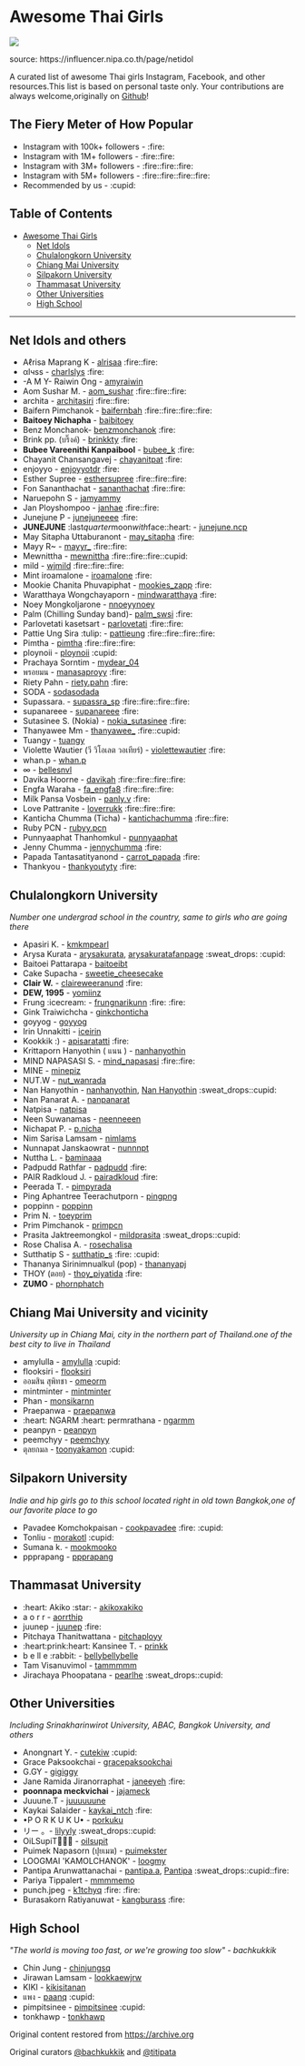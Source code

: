<html>

<head>
    <meta charset="utf-8">
    <meta property="og:url"                content="https://github.com/korrio/awesome-thai-girl" />
	<meta property="og:type"               content="article" />
	<meta property="og:title"              content="Awesome Thai Girls" />
	<meta property="og:description"        content="Awesome Thai Girls" />
	<meta property="og:image"              content="https://user-images.githubusercontent.com/7475592/135878586-60fadbef-65dd-40f0-a7a8-afe551e41d66.png" />
</head>

<body>
    <div id="descript" itemprop="description">
        <h1>Awesome Thai Girls</h1>
        <img src="https://user-images.githubusercontent.com/7475592/135878586-60fadbef-65dd-40f0-a7a8-afe551e41d66.png" />
	    <p>source: https://influencer.nipa.co.th/page/netidol</p>
        <p>A curated list of awesome Thai girls Instagram, Facebook, and other resources.This list is based on personal taste only. Your contributions are always welcome,originally on <a href="https://github.com/titipata/awesome-thai-girls" rel="nofollow">Github</a>!</p>
        <!-- <p>Inspired by the <a href="https://github.com/sindresorhus/awesome" rel="nofollow">awesome</a> list.Using template from <a href="https://github.com/donnemartin/awesome-aws" rel="nofollow">awesome-aws</a>,Jekyll template from <a href="https://github.com/shlomi-noach/awesome-mysql" rel="nofollow">awesome-mysql</a> andEmoji from <a href="http://ellekasai.github.io/twemoji-awesome/" rel="nofollow">twemoji-awesome</a>.</p> -->
        <h2>The Fiery Meter of How Popular</h2>
        <ul>
            <li>Instagram with 100k+ followers - :fire:</li>
            <li>Instagram with 1M+ followers - :fire::fire:</li>
            <li>Instagram with 3M+ followers - :fire::fire::fire:</li>
            <li>Instagram with 5M+ followers - :fire::fire::fire::fire:</li>
            <li>Recommended by us - :cupid:</li>
        </ul>
        <h2>Table of Contents</h2>
        <ul>
            <li><a href="#awesome-thai-girls" rel="nofollow">Awesome Thai Girls</a>
                <ul>
                    <li><a href="#net-idols-and-others" rel="nofollow">Net Idols</a></li>
                    <li><a href="#chulalongkorn-university" rel="nofollow">Chulalongkorn University</a></li>
                    <li><a href="#chiang-mai-university-and-vicinity" rel="nofollow">Chiang Mai University</a></li>
                    <li><a href="#silpakorn-university" rel="nofollow">Silpakorn University</a></li>
                    <li><a href="#thammasat-university" rel="nofollow">Thammasat University</a></li>
                    <li><a href="#other-universities" rel="nofollow">Other Universities</a></li>
                    <li><a href="#high-school" rel="nofollow">High School</a></li>
                </ul>
            </li>
        </ul>
        <hr>
        <h2>Net Idols and others</h2>
        <ul>
            <li>Aℓrisa Maprang K - <a href="https://www.instagram.com/alrisaa/" rel="nofollow">alrisaa</a> :fire::fire:</li>
            <li>αlчѕѕ - <a href="https://www.instagram.com/charlslys/" rel="nofollow">charlslys</a> :fire:</li>
            <li>-A M Y- Raiwin Ong - <a href="https://www.instagram.com/amyraiwin/" rel="nofollow">amyraiwin</a></li>
            <li>Aom Sushar M. - <a href="https://www.instagram.com/aom_sushar/" rel="nofollow">aom_sushar</a> :fire::fire::fire:</li>
            <li>archita - <a href="https://www.instagram.com/architasiri/" rel="nofollow">architasiri</a> :fire::fire:</li>
            <li>Baifern Pimchanok - <a href="https://www.instagram.com/baifernbah/" rel="nofollow">baifernbah</a> :fire::fire::fire::fire:</li>
            <li><strong>Baitoey Nichapha</strong> - <a href="https://www.instagram.com/baibitoey/" rel="nofollow">baibitoey</a></li>
            <li>Benz Monchanok- <a href="https://www.instagram.com/benzmonchanok/" rel="nofollow">benzmonchanok</a> :fire:</li>
            <li>Brink pp. (บริ๊งค์) - <a href="https://www.instagram.com/brinkkty/" rel="nofollow">brinkkty</a> :fire:</li>
            <li><strong>Bubee Vareenithi Kanpaibool</strong> - <a href="https://www.instagram.com/bubee_k/" rel="nofollow">bubee_k</a> :fire:</li>
            <li>Chayanit Chansangavej - <a href="https://www.instagram.com/chayanitpat/" rel="nofollow">chayanitpat</a> :fire:</li>
            <li>enjoyyo - <a href="https://www.instagram.com/enjoyyotdr/" rel="nofollow">enjoyyotdr</a> :fire:</li>
            <li>Esther Supree - <a href="https://www.instagram.com/esthersupree/" rel="nofollow">esthersupree</a> :fire::fire::fire:</li>
            <li>Fon Sananthachat - <a href="https://www.instagram.com/sananthachat/" rel="nofollow">sananthachat</a> :fire::fire:</li>
            <li>Naruepohn S - <a href="https://www.instagram.com/jamyammy/" rel="nofollow">jamyammy</a></li>
            <li>Jan Ployshompoo - <a href="https://www.instagram.com/janhae/" rel="nofollow">janhae</a> :fire::fire:</li>
            <li>Junejune P - <a href="https://www.instagram.com/junejuneeee/" rel="nofollow">junejuneeee</a> :fire:</li>
            <li><strong>JUNEJUNE</strong> :last<em>quarter</em>moon<em>with</em>face::heart: - <a href="https://www.instagram.com/junejune.ncp/" rel="nofollow">junejune.ncp</a></li>
            <li>May Sitapha Uttaburanont - <a href="https://www.instagram.com/may_sitapha/" rel="nofollow">may_sitapha</a> :fire:</li>
            <li>Mayy R~ - <a href="https://www.instagram.com/mayyr_/" rel="nofollow">mayyr_</a> :fire::fire:</li>
            <li>Mewnittha - <a href="https://www.instagram.com/mewnittha/" rel="nofollow">mewnittha</a> :fire::fire::fire::cupid:</li>
            <li>mild - <a href="https://www.instagram.com/wjmild/" rel="nofollow">wjmild</a> :fire::fire::fire:</li>
            <li>Mint iroamalone - <a href="https://www.instagram.com/iroamalone/" rel="nofollow">iroamalone</a> :fire:</li>
            <li>Mookie Chanita Phuvapiphat - <a href="https://www.instagram.com/mookies_zapp" rel="nofollow">mookies_zapp</a> :fire:</li>
            <li>Waratthaya Wongchayaporn - <a href="https://www.instagram.com/mindwaratthaya/" rel="nofollow">mindwaratthaya</a> :fire:</li>
            <li>Noey Mongkoljarone - <a href="https://www.instagram.com/nnoeyynoey/" rel="nofollow">nnoeyynoey</a></li>
            <li>Palm (Chilling Sunday band)- <a href="https://www.instagram.com/palm_swsi/" rel="nofollow">palm_swsi</a> :fire:</li>
            <li>Parlovetati kasetsart - <a href="https://www.instagram.com/parlovetati/" rel="nofollow">parlovetati</a> :fire::fire:</li>
            <li>Pattie Ung Sira :tulip: - <a href="https://www.instagram.com/pattieung/" rel="nofollow">pattieung</a> :fire::fire::fire::fire:</li>
            <li>Pimtha - <a href="https://www.instagram.com/pimtha/" rel="nofollow">pimtha</a> :fire::fire::fire:</li>
            <li>ploynoii - <a href="https://www.instagram.com/ploynoii/" rel="nofollow">ploynoii</a> :cupid:</li>
            <li>Prachaya Sorntim - <a href="https://www.instagram.com/mydear_04/" rel="nofollow">mydear_04</a></li>
            <li>พรอยมน - <a href="https://www.instagram.com/manasaproyy/" rel="nofollow">manasaproyy</a> :fire:</li>
            <li>Riety Pahn - <a href="https://www.instagram.com/riety.pahn/" rel="nofollow">riety.pahn</a> :fire:</li>
            <li>SODA - <a href="https://www.instagram.com/sodasodada/" rel="nofollow">sodasodada</a></li>
            <li>Supassara. - <a href="https://www.instagram.com/supassra_sp/" rel="nofollow">supassra_sp</a> :fire::fire::fire::fire:</li>
            <li>supanareee - <a href="https://www.instagram.com/supanareee/" rel="nofollow">supanareee</a> :fire:</li>
            <li>Sutasinee S. (Nokia) - <a href="https://www.instagram.com/nokia_sutasinee/" rel="nofollow">nokia_sutasinee</a> :fire:</li>
            <li>Thanyawee Mm - <a href="https://www.instagram.com/thanyawee_/" rel="nofollow">thanyawee_</a> :fire::cupid:</li>
            <li>Tuangy - <a href="https://www.instagram.com/tuangy/" rel="nofollow">tuangy</a></li>
            <li>Violette Wautier (วี วิโอเลต วอเทียร์) - <a href="https://www.instagram.com/violettewautier/" rel="nofollow">violettewautier</a> :fire:</li>
            <li>whan.p - <a href="https://www.instagram.com/whan.p/" rel="nofollow">whan.p</a></li>
            <li>∞ - <a href="https://www.instagram.com/bellesnvl/" rel="nofollow">bellesnvl</a></li>
            <li>Davika Hoorne - <a href="https://www.instagram.com/davikah/" rel="nofollow">davikah</a> :fire::fire::fire::fire:</li>
            <li>Engfa Waraha - <a href="https://www.instagram.com/fa_engfa8/" rel="nofollow">fa_engfa8</a> :fire::fire::fire:</li>
            <li>Milk Pansa Vosbein - <a href="https://www.instagram.com/panly.v/" rel="nofollow">panly.v</a> :fire:</li>
            <li>Love Pattranite - <a href="https://www.instagram.com/loverrukk/" rel="nofollow">loverrukk</a> :fire::fire::fire:</li>
            <li>Kanticha Chumma (Ticha) - <a href="https://www.instagram.com/kantichachumma/" rel="nofollow">kantichachumma</a> :fire::fire:</li>
            <li>Ruby PCN - <a href="https://www.instagram.com/rubyy.pcn/" rel="nofollow">rubyy.pcn</a></li>
            <li>Punnyaaphat Thanhomkul - <a href="https://www.instagram.com/punnyaaphat/" rel="nofollow">punnyaaphat</a></li>
            <li>Jenny Chumma - <a href="https://www.instagram.com/jennychumma/" rel="nofollow">jennychumma</a> :fire:</li>
            <li>Papada Tantasatityanond - <a href="https://www.instagram.com/carrot_papada/" rel="nofollow">carrot_papada</a> :fire:</li>
            <li>Thankyou - <a href="https://www.instagram.com/thankyoutyty/" rel="nofollow">thankyoutyty</a> :fire:</li>
        </ul>
        <h2>Chulalongkorn University</h2>
        <p><em>Number one undergrad school in the country, same to girls who are going there</em></p>
        <ul>
            <li>Apasiri K. - <a href="https://www.instagram.com/kmkmpearl/" rel="nofollow">kmkmpearl</a></li>
            <li>Arysa Kurata - <a href="https://www.instagram.com/arysakurata/" rel="nofollow">arysakurata</a>, <a href="https://www.facebook.com/arysakuratafanpage/" rel="nofollow">arysakuratafanpage</a> :sweat_drops: :cupid:</li>
            <li>Baitoei Pattarapa - <a href="https://www.instagram.com/baitoeibt/" rel="nofollow">baitoeibt</a></li>
            <li>Cake Supacha - <a href="https://www.instagram.com/sweetie_cheesecake/" rel="nofollow">sweetie_cheesecake</a></li>
            <li><strong>Clair W.</strong> - <a href="https://www.instagram.com/claireweeranund/" rel="nofollow">claireweeranund</a> :fire:</li>
            <li><strong>DEW, 1995</strong> - <a href="https://www.instagram.com/yomiinz/" rel="nofollow">yomiinz</a></li>
            <li>Frung :icecream: - <a href="https://www.instagram.com/frungnarikunn/" rel="nofollow">frungnarikunn</a> :fire: :fire:</li>
            <li>Gink Traiwichcha - <a href="https://www.instagram.com/ginkchonticha/" rel="nofollow">ginkchonticha</a></li>
            <li>goyyog - <a href="https://www.instagram.com/goyyog/" rel="nofollow">goyyog</a></li>
            <li>Irin Unnakitti - <a href="https://www.instagram.com/iceirin/" rel="nofollow">iceirin</a></li>
            <li>Kookkik :) - <a href="https://www.instagram.com/apisaratatti/" rel="nofollow">apisaratatti</a> :fire:</li>
            <li>Krittaporn Hanyothin ( แนน ) - <a href="https://www.instagram.com/nanhanyothin/" rel="nofollow">nanhanyothin</a></li>
            <li>MIND NAPASASI S. - <a href="https://www.instagram.com/mind_napasasi/" rel="nofollow">mind_napasasi</a> :fire::fire:</li>
            <li>MINE - <a href="https://www.instagram.com/minepiz/" rel="nofollow">minepiz</a></li>
            <li>NUT.W - <a href="https://www.instagram.com/nut_wanrada/" rel="nofollow">nut_wanrada</a></li>
            <li>Nan Hanyothin - <a href="https://www.instagram.com/nanhanyothin/" rel="nofollow">nanhanyothin</a>, <a href="https://www.facebook.com/profile.php?id=100007287195173" rel="nofollow">Nan Hanyothin</a> :sweat_drops::cupid:</li>
            <li>Nan Panarat A. - <a href="https://www.instagram.com/nanpanarat/" rel="nofollow">nanpanarat</a></li>
            <li>Natpisa - <a href="https://www.instagram.com/natpisa/" rel="nofollow">natpisa</a></li>
            <li>Neen Suwanamas - <a href="https://www.instagram.com/neenneeen/" rel="nofollow">neenneeen</a></li>
            <li>Nichapat P. - <a href="https://www.instagram.com/p.nicha/" rel="nofollow">p.nicha</a></li>
            <li>Nim Sarisa Lamsam - <a href="https://www.instagram.com/nimlams/" rel="nofollow">nimlams</a></li>
            <li>Nunnapat Janskaowrat - <a href="https://www.instagram.com/nunnnpt/" rel="nofollow">nunnnpt</a></li>
            <li>Nuttha L. - <a href="https://www.instagram.com/baminaaa/" rel="nofollow">baminaaa</a></li>
            <li>Padpudd Rathfar - <a href="https://www.instagram.com/padpudd/" rel="nofollow">padpudd</a> :fire:</li>
            <li>PAIR Radkloud J. - <a href="https://www.instagram.com/pairadkloud/" rel="nofollow">pairadkloud</a> :fire:</li>
            <li>Peerada T. - <a href="https://www.instagram.com/pimpyrada/" rel="nofollow">pimpyrada</a></li>
            <li>Ping Aphantree Teerachutporn - <a href="https://www.instagram.com/pingpng/" rel="nofollow">pingpng</a></li>
            <li>poppinn - <a href="https://www.instagram.com/poppinn/" rel="nofollow">poppinn</a></li>
            <li>Prim N. - <a href="https://www.instagram.com/toeyprim/" rel="nofollow">toeyprim</a></li>
            <li>Prim Pimchanok - <a href="https://www.instagram.com/primpcn/" rel="nofollow">primpcn</a></li>
            <li>Prasita Jaktreemongkol - <a href="https://www.instagram.com/mildprasita/" rel="nofollow">mildprasita</a> :sweat_drops::cupid:</li>
            <li>Rose Chalisa A. - <a href="https://www.instagram.com/rosechalisa/" rel="nofollow">rosechalisa</a></li>
            <li>Sutthatip S - <a href="https://www.instagram.com/sutthatip_s/" rel="nofollow">sutthatip_s</a> :fire: :cupid:</li>
            <li>Thananya Sirinimnualkul (pop) - <a href="https://www.instagram.com/thananyapj/" rel="nofollow">thananyapj</a></li>
            <li>THOY (ตอย) - <a href="https://www.instagram.com/thoy_piyatida/" rel="nofollow">thoy_piyatida</a> :fire:</li>
            <li><strong>ZUMO</strong> - <a href="https://www.instagram.com/phornphatch/" rel="nofollow">phornphatch</a></li>
        </ul>
        <h2>Chiang Mai University and vicinity</h2>
        <p><em>University up in Chiang Mai, city in the northern part of Thailand.one of the best city to live in Thailand</em></p>
        <ul>
            <li>amylulla - <a href="https://www.instagram.com/amylulla/" rel="nofollow">amylulla</a> :cupid:</li>
            <li>flooksiri - <a href="https://www.instagram.com/peemchyy/" rel="nofollow">flooksiri</a></li>
            <li>ออมสิน สุพิทชา - <a href="https://www.instagram.com/omeorm/" rel="nofollow">omeorm</a></li>
            <li>mintminter - <a href="https://www.instagram.com/mintminter/" rel="nofollow">mintminter</a></li>
            <li>Phan - <a href="https://www.instagram.com/monsikarnn/" rel="nofollow">monsikarnn</a></li>
            <li>Praepanwa - <a href="https://www.instagram.com/praepanwa/" rel="nofollow">praepanwa</a></li>
            <li>:heart: NGARM :heart: permrathana - <a href="https://www.instagram.com/ngarmm/" rel="nofollow">ngarmm</a></li>
            <li>peanpyn - <a href="https://www.instagram.com/peanpyn/" rel="nofollow">peanpyn</a></li>
            <li>peemchyy - <a href="https://www.instagram.com/peemchyy/" rel="nofollow">peemchyy</a></li>
            <li>ตุลยกมล - <a href="https://www.instagram.com/toonyakamon/" rel="nofollow">toonyakamon</a> :cupid:</li>
        </ul>
        <h2>Silpakorn University</h2>
        <p><em>Indie and hip girls go to this school located right in old town Bangkok,one of our favorite place to go</em></p>
        <ul>
            <li>Pavadee Komchokpaisan - <a href="https://www.instagram.com/cookpavadee/" rel="nofollow">cookpavadee</a> :fire: :cupid:</li>
            <li>Tonliu - <a href="https://www.instagram.com/morakotl/" rel="nofollow">morakotl</a> :cupid:</li>
            <li>Sumana k. - <a href="https://www.instagram.com/mookmooko/" rel="nofollow">mookmooko</a></li>
            <li>ppprapang - <a href="https://www.instagram.com/ppprapang/" rel="nofollow">ppprapang</a></li>
        </ul>
        <h2>Thammasat University</h2>
        <ul>
            <li>:heart: Akiko :star: - <a href="https://www.instagram.com/akikoxakiko/" rel="nofollow">akikoxakiko</a></li>
            <li>a o r r - <a href="https://www.instagram.com/aorrthip/" rel="nofollow">aorrthip</a></li>
            <li>juunep - <a href="https://www.instagram.com/juunep/" rel="nofollow">juunep</a> :fire:</li>
            <li>Pitchaya Thanitwattana - <a href="https://www.instagram.com/pitchaployy/" rel="nofollow">pitchaployy</a></li>
            <li>:heart:prink:heart: Kansinee T. - <a href="https://www.instagram.com/prinkk/" rel="nofollow">prinkk</a></li>
            <li>b e ll e :rabbit: - <a href="https://www.instagram.com/bellybellybelle/" rel="nofollow">bellybellybelle</a></li>
            <li>Tam Visanuvimol - <a href="https://www.instagram.com/tammmmm/" rel="nofollow">tammmmm</a></li>
            <li>Jirachaya Phoopatana - <a href="https://www.instagram.com/pearlhe/" rel="nofollow">pearlhe</a> :sweat_drops::cupid:</li>
        </ul>
        <h2>Other Universities</h2>
        <p><em>Including Srinakharinwirot University, ABAC, Bangkok University, and others</em></p>
        <ul>
            <li>Anongnart Y. - <a href="https://www.instagram.com/cutekiw/" rel="nofollow">cutekiw</a> :cupid:</li>
            <li>Grace Paksookchai - <a href="https://www.instagram.com/gracepaksookchai/" rel="nofollow">gracepaksookchai</a></li>
            <li>G.GY - <a href="https://www.instagram.com/gigiggy/" rel="nofollow">gigiggy</a></li>
            <li>Jane Ramida Jiranorraphat - <a href="https://www.instagram.com/janeeyeh/" rel="nofollow">janeeyeh</a> :fire:</li>
            <li><strong>poonnapa meckvichai</strong> - <a href="https://www.instagram.com/jajameck/" rel="nofollow">jajameck</a></li>
            <li>Juuune.T - <a href="https://www.instagram.com/juuuuuune/" rel="nofollow">juuuuuune</a></li>
            <li>Kaykai Salaider - <a href="https://www.instagram.com/kaykai_ntch/" rel="nofollow">kaykai_ntch</a> :fire:</li>
            <li>•P O R K U K U• - <a href="https://www.instagram.com/porkuku/" rel="nofollow">porkuku</a></li>
            <li>リー 。- <a href="https://www.instagram.com/lilyyly/" rel="nofollow">lilyyly</a> :sweat_drops::cupid:</li>
            <li>OiLSupiT🐷🍰🍭 - <a href="https://www.instagram.com/oilsupit/" rel="nofollow">oilsupit</a></li>
            <li>Puimek Napasorn (ปุยเมฆ) - <a href="https://www.instagram.com/puimekster/" rel="nofollow">puimekster</a></li>
            <li>LOOGMAI 'KAMOLCHANOK' - <a href="https://www.instagram.com/loogmy/" rel="nofollow">loogmy</a></li>
            <li>Pantipa Arunwattanachai - <a href="https://www.instagram.com/pantipa.a/" rel="nofollow">pantipa.a</a>, <a href="https://www.facebook.com/Pui.pantipa" rel="nofollow">Pantipa</a> :sweat_drops::cupid::fire:</li>
            <li>Pariya Tippalert - <a href="https://www.instagram.com/mmmmemo/" rel="nofollow">mmmmemo</a></li>
            <li>punch.jpeg - <a href="https://www.instagram.com/k1tchyq" rel="nofollow">k1tchyq</a> :fire: :fire:</li>
			<li>Burasakorn Ratiyanuwat - <a href="https://www.instagram.com/kangburass" rel="nofollow">kangburass</a> :fire:</li>
        </ul>
        <h2>High School</h2>
        <p><em>"The world is moving too fast, or we're growing too slow" - bachkukkik</em></p>
        <ul>
            <li>Chin Jung - <a href="https://www.instagram.com/chinjungsq/" rel="nofollow">chinjungsq</a></li>
            <li>Jirawan Lamsam - <a href="https://www.instagram.com/lookkaewjrw/" rel="nofollow">lookkaewjrw</a></li>
            <li>KIKI - <a href="https://www.instagram.com/kikisitanan/" rel="nofollow">kikisitanan</a></li>
            <li>แพง - <a href="https://www.instagram.com/paanq/" rel="nofollow">paanq</a> :cupid:</li>
            <li>pimpitsinee - <a href="https://www.instagram.com/pimpitsinee/" rel="nofollow">pimpitsinee</a> :cupid:</li>
            <li>tonkhawp - <a href="https://www.instagram.com/tonkhawp/" rel="nofollow">tonkhawp</a></li>
        </ul>
        <p>Original content restored from
        <a href="https://archive.org/details/github.com-bachkukkik-awesome-thai-girls_-_2017-08-01_16-10-59#awesome-thai-girls">
        	https://archive.org
        </a></p>
        <p>Original curators
        <a href="https://github.com/bachkukkik">@bachkukkik</a>
		 and <a href="https://github.com/titipata">@titipata</div></p>
    </div>
</body>

</html>
